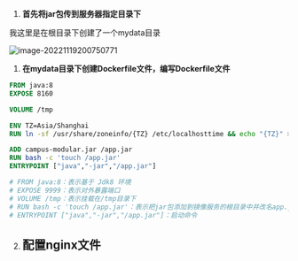 1. **首先将jar包传到服务器指定目录下**

我这里是在根目录下创建了一个mydata目录

![image-20221119200750771](https://img-blog.csdnimg.cn/img_convert/39b1a5c8ed156334c7ae3423fe9fc9f7.png)

1. **在mydata目录下创建Dockerfile文件，编写Dockerfile文件**

```dockerfile
FROM java:8
EXPOSE 8160

VOLUME /tmp

ENV TZ=Asia/Shanghai
RUN ln -sf /usr/share/zoneinfo/{TZ} /etc/localhosttime && echo "{TZ}" > /etc/timezone

ADD campus-modular.jar /app.jar
RUN bash -c 'touch /app.jar'
ENTRYPOINT ["java","-jar","/app.jar"]

# FROM java:8：表示基于 Jdk8 环境
# EXPOSE 9999：表示对外暴露端口
# VOLUME /tmp：表示挂载在/tmp目录下
# RUN bash -c 'touch /app.jar'：表示把jar包添加到镜像服务的根目录中并改名app.jar
# ENTRYPOINT ["java","-jar","/app.jar"]：启动命令
```

2. ## 配置nginx文件
